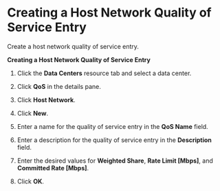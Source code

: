 # Creating a Host Network Quality of Service Entry

Create a host network quality of service entry.

**Creating a Host Network Quality of Service Entry**

1. Click the **Data Centers** resource tab and select a data center.

2. Click **QoS** in the details pane.

3. Click **Host Network**.

4. Click **New**.

5. Enter a name for the quality of service entry in the **QoS Name** field.

6. Enter a description for the quality of service entry in the **Description** field.

7. Enter the desired values for **Weighted Share**, **Rate Limit [Mbps]**, and **Committed Rate [Mbps]**.

8. Click **OK**.
